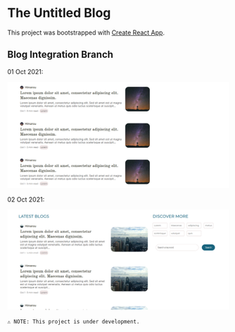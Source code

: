 # The Untitled Blog

This project was bootstrapped with [Create React App](https://github.com/facebook/create-react-app).

## Blog Integration Branch

01 Oct 2021:

![001](./screenshots/001.png)

02 Oct 2021:

![002](./screenshots/002.png)

`⚠ NOTE: This project is under development.`
